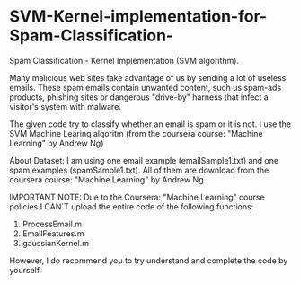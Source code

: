 # SVM-Kernel-implementation-for-Spam-Classification-
Spam Classification - Kernel Implementation (SVM algorithm). 

Many malicious web sites take advantage of us by sending a lot of useless emails. These spam emails contain unwanted content, such us spam-ads products, phishing sites or dangerous "drive-by" harness that infect a visitor's system with malware.

The given code try to classify whether an email is spam or it is not. I use the SVM Machine Learing algoritm (from the coursera course: "Machine Learning" by Andrew Ng)

About Dataset:
I am using one email example (emailSample1.txt) and one spam examples (spamSample1.txt). All of them are download from the coursera course: "Machine Learning" by Andrew Ng.

IMPORTANT NOTE:
Due to the Coursera: "Machine Learning" course policies I CAN´T upload the entire code of the following functions:
1. ProcessEmail.m
2. EmailFeatures.m
3. gaussianKernel.m

However, I do recommend you to try understand and complete the code by yourself.
